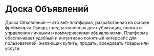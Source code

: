 # Доска Объявлений
Доска Объявлений — это веб-платформа, разработанная на основе фреймворка Django, предназначенная для публикации, поиска и управления личными и коммерческими объявлениями. 
Платформа обеспечивает удобный и интуитивно понятный интерфейс для пользователей, желающих купить, продать, арендовать товары или услуги.
